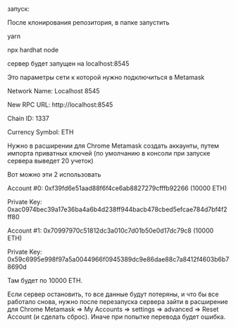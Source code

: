 запуск:

После клонирования репозитория, в папке запустить


yarn

npx hardhat node


сервер будет запущен на localhost:8545


Это параметры сети к которой нужно подключиться в Metamask 

Network Name: Localhost 8545

New RPC URL: http://localhost:8545

Chain ID: 1337

Currency Symbol: ETH


Нужно в расширении для Chrome Metamask создать аккаунты, путем импорта приватных ключей
(по умолчанию в консоли при запуске сервера выведет 20 учеток)

Вот можно эти 2 использовать


Account #0: 0xf39fd6e51aad88f6f4ce6ab8827279cfffb92266 (10000 ETH)

Private Key: 0xac0974bec39a17e36ba4a6b4d238ff944bacb478cbed5efcae784d7bf4f2ff80


Account #1: 0x70997970c51812dc3a010c7d01b50e0d17dc79c8 (10000 ETH)

Private Key: 0x59c6995e998f97a5a0044966f0945389dc9e86dae88c7a8412f4603b6b78690d


Там будет по 10000 ETH. 

Если сервер остановить, то все данные будут потеряны, и что бы все работало снова, нужно после перезапуска сервера зайти в расширение для Chrome Metamask => My Accounts => settings => advanced => Reset Account (и сделать сброс). Иначе при попытке перевода будет ошибка.




